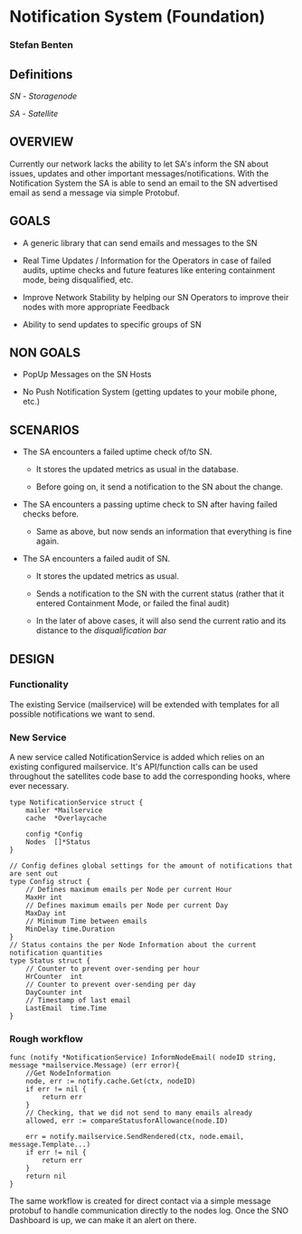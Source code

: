 # Notification System (Foundation)

### Stefan Benten


## Definitions

*SN* - _Storagenode_

*SA* - _Satellite_

## OVERVIEW

Currently our network lacks the ability to let SA's inform the SN about issues, updates and other important messages/notifications.
With the Notification System the SA is able to send an email to the SN advertised email as send a message via simple Protobuf.

## GOALS


* A generic library that can send emails and messages to the SN

* Real Time Updates / Information for the Operators in case of failed audits, uptime checks and future features like entering containment mode, being disqualified, etc.

* Improve Network Stability by helping our SN Operators to improve their nodes with more appropriate Feedback 

* Ability to send updates to specific groups of SN


## NON GOALS

* PopUp Messages on the SN Hosts

* No Push Notification System (getting updates to your mobile phone, etc.)

## SCENARIOS


* The SA encounters a failed uptime check of/to SN.

	* It stores the updated metrics as usual in the database. 

	* Before going on, it send a notification to the SN about the change. 

* The SA encounters a passing uptime check to SN after having failed checks before. 

	* Same as above, but now sends an information that everything is fine again. 

* The SA encounters a failed audit of SN.

	* It stores the updated metrics as usual.

	* Sends a notification to the SN with the current status (rather that it entered Containment Mode, or failed the final audit)
	
	* In the later of above cases, it will also send the current ratio and its distance to the _disqualification bar_

## DESIGN
### Functionality
The existing Service (mailservice) will be extended with templates for all possible notifications we want to send.

### New Service
A new service called NotificationService is added which relies on an existing configured mailservice.
It's API/function calls can be used throughout the satellites code base to add the corresponding hooks, where ever necessary.

```
type NotificationService struct {
	mailer *Mailservice
	cache  *Overlaycache
	
	config *Config
	Nodes  []*Status
}

// Config defines global settings for the amount of notifications that are sent out
type Config struct {
	// Defines maximum emails per Node per current Hour
	MaxHr int
	// Defines maximum emails per Node per current Day
	MaxDay int
	// Minimum Time between emails
	MinDelay time.Duration
}
// Status contains the per Node Information about the current notification quantities
type Status struct {
	// Counter to prevent over-sending per hour
	HrCounter  int
	// Counter to prevent over-sending per day
	DayCounter int
	// Timestamp of last email
	LastEmail  time.Time
}
```

### Rough workflow
```
func (notify *NotificationService) InformNodeEmail( nodeID string, message *mailservice.Message) (err error){
	//Get NodeInformation
	node, err := notify.cache.Get(ctx, nodeID)
	if err != nil {
		return err
	}
	// Checking, that we did not send to many emails already
	allowed, err := compareStatusforAllowance(node.ID)
	
	err = notify.mailservice.SendRendered(ctx, node.email, message.Template...)
	if err != nil {
		return err
	}
	return nil
}
```

The same workflow is created for direct contact via a simple message protobuf to handle communication directly to the nodes log. Once the SNO Dashboard is up, we can make it an alert on there.
